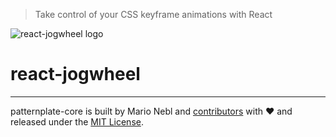 > Take control of your CSS keyframe animations with React

![react-jogwheel logo](https://cdn.rawgit.com/marionebl/react-jogwheel/master/jogwheel.svg)

# react-jogwheel

---

patternplate-core is built by Mario Nebl and [contributors](./documentation/contributors.md)
with :heart: and released under the [MIT License](./license.md).
